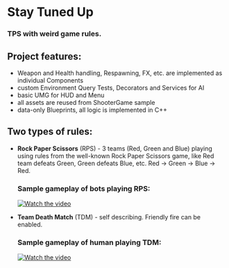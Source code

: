 # Stay Tuned Up
### TPS with weird game rules.

## Project features:
- Weapon and Health handling, Respawning, FX, etc. are implemented as individual Components
- custom Environment Query Tests, Decorators and Services for AI
- basic UMG for HUD and Menu
- all assets are reused from ShooterGame sample
- data-only Blueprints, all logic is implemented in C++

## Two types of rules:
- **Rock Paper Scissors** (RPS) - 3 teams (Red, Green and Blue) playing using rules from the well-known Rock Paper Scissors game, like Red team defeats Green, Green defeats Blue, etc. Red -> Green -> Blue -> Red.

  ### Sample gameplay of bots playing RPS:
  
  [![Watch the video](https://img.youtube.com/vi/zdfkwz5qSMQ/hqdefault.jpg)](https://youtu.be/zdfkwz5qSMQ)
  
- **Team Death Match** (TDM) - self describing. Friendly fire can be enabled.

  ### Sample gameplay of human playing TDM:
  
  [![Watch the video](https://img.youtube.com/vi/Ce1kLstQkfc/hqdefault.jpg)](https://youtu.be/Ce1kLstQkfc)
